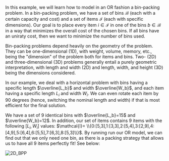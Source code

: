 In this example, we will learn how to model in an OR fashion a bin-packing problem. In a bin-packing problem, we have a set of bins $\mathcal{B}$ (each with a certain capacity and cost) and a set of items $\mathcal{I}$ (each with specific dimensions). Our goal is to place every item $i \in \mathcal{I}$ in one of the bins $b \in \mathcal{B}$ in a way that minimizes the overall cost of the chosen bins. If all bins have an uniraty cost, then we want to minimize the number of bins used.   

Bin-packing problems depend heavily on the geometry of the problem. They can be one-dimensional (1D), with weight, volume, memory, etc., being the "dimension" of the problem both for items and bins. Two- (2D) and three-dimensional (3D) problems generally entail a purely geometric interpretation, with length and width (2D) and length, width, and height (3D) being the dimensions considered.

In our example, we deal with a horizontal problem with bins having a specific length $\overline{L_b}$ and width $\overline{W_b}$, and each item having a specific length $L_i$ and width $W_i$. We can even rotate each item by 90 degrees (hence, switching the nominal length and width) if that is most efficient for the final solution.

We have a set of 9 identical bins with $\overline{L_b}=15$ and $\overline{W_b}=12$. In addition, our set of items contains 9 items with the following $\left[L_i,W_i\right]$ values: $\mathcal{I}= \\{0:[5,3],1:[3,3],2:[5,4],3:[2,9],4:[4,9],5:[6,4],6:[5,5],7:[6,3],8:[5,3]\\}$. By running run our OR model, we can find out that we only need one bin, as there is a packing strategy that allows us to have all 9 items perfectly fit! See below:

![2D_BPP](https://github.com/alessandroBombelli/from_theORy_to_application/blob/main/bin_packing/bin_0.png)



